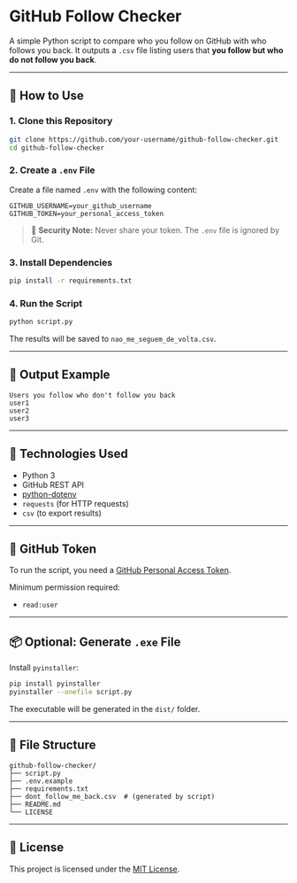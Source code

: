 # GitHub Follow Checker

A simple Python script to compare who you follow on GitHub with who follows you back.
It outputs a `.csv` file listing users that **you follow but who do not follow you back**.

---

## 🚀 How to Use

### 1. Clone this Repository

```bash
git clone https://github.com/your-username/github-follow-checker.git
cd github-follow-checker
```

### 2. Create a `.env` File

Create a file named `.env` with the following content:

```dotenv
GITHUB_USERNAME=your_github_username
GITHUB_TOKEN=your_personal_access_token
```

> 🔐 **Security Note:** Never share your token. The `.env` file is ignored by Git.

### 3. Install Dependencies

```bash
pip install -r requirements.txt
```

### 4. Run the Script

```bash
python script.py
```

The results will be saved to `nao_me_seguem_de_volta.csv`.

---

## 🧪 Output Example

```csv
Users you follow who don't follow you back
user1
user2
user3
```

---

## 🧰 Technologies Used

* Python 3
* GitHub REST API
* [python-dotenv](https://pypi.org/project/python-dotenv/)
* `requests` (for HTTP requests)
* `csv` (to export results)

---

## 🔐 GitHub Token

To run the script, you need a [GitHub Personal Access Token](https://github.com/settings/tokens).

Minimum permission required:

* `read:user`

---

## 📦 Optional: Generate `.exe` File

Install `pyinstaller`:

```bash
pip install pyinstaller
pyinstaller --onefile script.py
```

The executable will be generated in the `dist/` folder.

---

## 📁 File Structure

```
github-follow-checker/
├── script.py
├── .env.example
├── requirements.txt
├── dont_follow_me_back.csv  # (generated by script)
├── README.md
└── LICENSE
```

---

## 📄 License

This project is licensed under the [MIT License](LICENSE).
